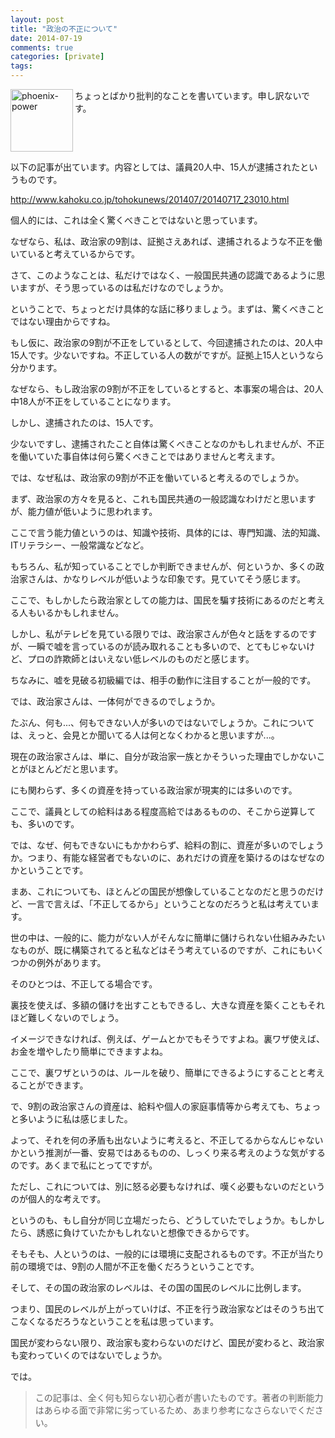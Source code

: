 ```yaml
---
layout: post
title: "政治の不正について"
date: 2014-07-19
comments: true
categories: [private]
tags:
---
```


<img src="{{ root_url }}/images/more.png" alt="phoenix-power" align="left" width="100" height="100">ちょっとばかり批判的なことを書いています。申し訳ないです。<!--more--><br clear="all">

以下の記事が出ています。内容としては、議員20人中、15人が逮捕されたというものです。

http://www.kahoku.co.jp/tohokunews/201407/20140717_23010.html

個人的には、これは全く驚くべきことではないと思っています。

なぜなら、私は、政治家の9割は、証拠さえあれば、逮捕されるような不正を働いていると考えているからです。

さて、このようなことは、私だけではなく、一般国民共通の認識であるように思いますが、そう思っているのは私だけなのでしょうか。

ということで、ちょっとだけ具体的な話に移りましょう。まずは、驚くべきことではない理由からですね。

もし仮に、政治家の9割が不正をしているとして、今回逮捕されたのは、20人中15人です。少ないですね。不正している人の数がですが。証拠上15人というなら分かります。

なぜなら、もし政治家の9割が不正をしているとすると、本事案の場合は、20人中18人が不正をしていることになります。

しかし、逮捕されたのは、15人です。

少ないですし、逮捕されたこと自体は驚くべきことなのかもしれませんが、不正を働いていた事自体は何ら驚くべきことではありませんと考えます。

では、なぜ私は、政治家の9割が不正を働いていると考えるのでしょうか。

まず、政治家の方々を見ると、これも国民共通の一般認識なわけだと思いますが、能力値が低いように思われます。

ここで言う能力値というのは、知識や技術、具体的には、専門知識、法的知識、ITリテラシー、一般常識などなど。

もちろん、私が知っていることでしか判断できませんが、何というか、多くの政治家さんは、かなりレベルが低いような印象です。見ていてそう感じます。

ここで、もしかしたら政治家としての能力は、国民を騙す技術にあるのだと考える人もいるかもしれません。

しかし、私がテレビを見ている限りでは、政治家さんが色々と話をするのですが、一瞬で嘘を言っているのが読み取れることも多いので、とてもじゃないけど、プロの詐欺師とはいえない低レベルのものだと感じます。

ちなみに、嘘を見破る初級編では、相手の動作に注目することが一般的です。

では、政治家さんは、一体何ができるのでしょうか。

たぶん、何も...、何もできない人が多いのではないでしょうか。これについては、えっと、会見とか聞いてる人は何となくわかると思いますが...。

現在の政治家さんは、単に、自分が政治家一族とかそういった理由でしかないことがほとんどだと思います。

にも関わらず、多くの資産を持っている政治家が現実的には多いのです。

ここで、議員としての給料はある程度高給ではあるものの、そこから逆算しても、多いのです。

では、なぜ、何もできないにもかかわらず、給料の割に、資産が多いのでしょうか。つまり、有能な経営者でもないのに、あれだけの資産を築けるのはなぜなのかということです。

まあ、これについても、ほとんどの国民が想像していることなのだと思うのだけど、一言で言えば、「不正してるから」ということなのだろうと私は考えています。

世の中は、一般的に、能力がない人がそんなに簡単に儲けられない仕組みみたいなものが、既に構築されてると私などはそう考えているのですが、これにもいくつかの例外があります。

そのひとつは、不正してる場合です。

裏技を使えば、多額の儲けを出すこともできるし、大きな資産を築くこともそれほど難しくないのでしょう。

イメージできなければ、例えば、ゲームとかでもそうですよね。裏ワザ使えば、お金を増やしたり簡単にできますよね。

ここで、裏ワザというのは、ルールを破り、簡単にできるようにすることと考えることができます。

で、9割の政治家さんの資産は、給料や個人の家庭事情等から考えても、ちょっと多いように私は感じました。

よって、それを何の矛盾も出ないように考えると、不正してるからなんじゃないかという推測が一番、安易ではあるものの、しっくり来る考えのような気がするのです。あくまで私にとってですが。

ただし、これについては、別に怒る必要もなければ、嘆く必要もないのだというのが個人的な考えです。

というのも、もし自分が同じ立場だったら、どうしていたでしょうか。もしかしたら、誘惑に負けていたかもしれないと想像できるからです。

そもそも、人というのは、一般的には環境に支配されるものです。不正が当たり前の環境では、9割の人間が不正を働くだろうということです。

そして、その国の政治家のレベルは、その国の国民のレベルに比例します。

つまり、国民のレベルが上がっていけば、不正を行う政治家などはそのうち出てこなくなるだろうなということを私は思っています。

国民が変わらない限り、政治家も変わらないのだけど、国民が変わると、政治家も変わっていくのではないでしょうか。

では。

> この記事は、全く何も知らない初心者が書いたものです。著者の判断能力はあらゆる面で非常に劣っているため、あまり参考になさらないでください。
